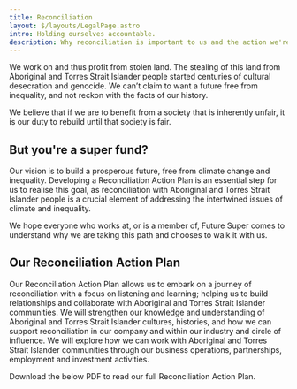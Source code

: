 ```yaml
---
title: Reconciliation
layout: $/layouts/LegalPage.astro
intro: Holding ourselves accountable.
description: Why reconciliation is important to us and the action we're taking.
---
```


We work on and thus profit from stolen land. The stealing of this land from Aboriginal and Torres Strait Islander people started centuries of cultural desecration and genocide. We can’t claim to want a future free from inequality, and not reckon with the facts of our history.

We believe that if we are to benefit from a society that is inherently unfair, it is our duty to rebuild until that society is fair.

## But you're a super fund?

Our vision is to build a prosperous future, free from climate change and inequality. Developing a Reconciliation Action Plan is an essential step for us to realise this goal, as reconciliation with Aboriginal and Torres Strait Islander people is a crucial element of addressing the intertwined issues of climate and inequality.

We hope everyone who works at, or is a member of, Future Super comes to understand why we are taking this path and chooses to walk it with us.

## Our Reconciliation Action Plan

Our Reconciliation Action Plan allows us to embark on a journey of reconciliation with a focus on listening and learning; helping us to build relationships and collaborate with Aboriginal and Torres Strait Islander communities. We will strengthen our knowledge and understanding of Aboriginal and Torres Strait Islander cultures, histories, and how we can support reconciliation in our company and within our industry and circle of influence. We will explore how we can work with Aboriginal and Torres Strait Islander communities through our business operations, partnerships, employment and investment activities.

Download the below PDF to read our full Reconciliation Action Plan.

